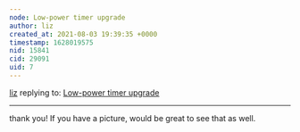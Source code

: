 ```yaml
---
node: Low-power timer upgrade
author: liz
created_at: 2021-08-03 19:39:35 +0000
timestamp: 1628019575
nid: 15841
cid: 29091
uid: 7
---
```




[liz](../profile/liz) replying to: [Low-power timer upgrade](../notes/cfastie/03-01-2018/low-power-timer-upgrade)

----
thank you! If you have a picture, would be great to see that as well. 